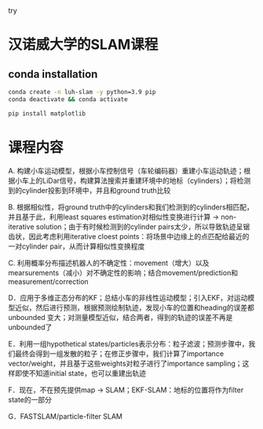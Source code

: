 try
# 汉诺威大学的SLAM课程


## conda installation
```bash
conda create -n luh-slam -y python=3.9 pip
conda deactivate && conda activate

pip install matplotlib
```

# 课程内容
A. 构建小车运动模型，根据小车控制信号（车轮编码器）重建小车运动轨迹；根据小车上的LiDar信号，构建算法搜索并重建环境中的地标（cylinders）；将检测到的cylinder投影到环境中，并且和ground truth比较

B. 根据相似性，将ground truth中的cylinders和我们检测到的cylinders相匹配，并且基于此，利用least squares estimation对相似性变换进行计算 -> non-iterative solution；由于有时候检测到的cylinder pairs太少，所以导致轨迹呈锯齿状，因此考虑利用iterative cloest points：将场景中边缘上的点匹配给最近的一对cylinder pair，从而计算相似性变换程度

C. 利用概率分布描述机器人的不确定性：movement（增大）以及mearsurements（减小）对不确定性的影响；结合movement/prediction和measurement/correction

D．应用于多维正态分布的KF；总结小车的非线性运动模型；引入EKF，对运动模型近似，然后进行预测，根据预测绘制轨迹，发现小车的位置和heading的误差都unbounded 变大；对测量模型近似，结合两者，得到的轨迹的误差不再是unbounded了

E．利用一组hypothetical states/particles表示分布：粒子滤波；预测步骤中，我们最终会得到一组发散的粒子；在修正步骤中，我们计算了importance vector/weight，并且基于这些weights对粒子进行了importance sampling；这样即使不知道initial state，也可以重建出轨迹

F．现在，不在预先提供map -> SLAM；EKF-SLAM：地标的位置将作为filter state的一部分

G．FASTSLAM/particle-filter SLAM


